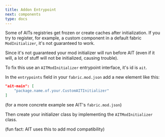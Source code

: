 ```yaml
---
title: Addon Entrypoint
next: components
type: docs
---
```


Some of AITs registries get frozen or create caches after initialization. If you try to register, for example, a custom component in a default fabric `ModInitializer`, it's not guaranteed to work.

Since it's not guaranteed your mod initializer will run before AIT (even if it will, a lot of stuff will not be initialized, causing trouble).

To fix this use an `AITModInitializer` entrypoint interface, it's id is `ait`.

In the `entrypoints` field in your `fabric.mod.json` add a new element like this:
```json
"ait-main": [
    "package.name.of.your.CustomAITInitializer"
]
```

(for a more concrete example see AIT's `fabric.mod.json`)

Then create your initializer class by implementing the `AITModInitializer` class.

(fun fact: AIT uses this to add mod compatibility) 